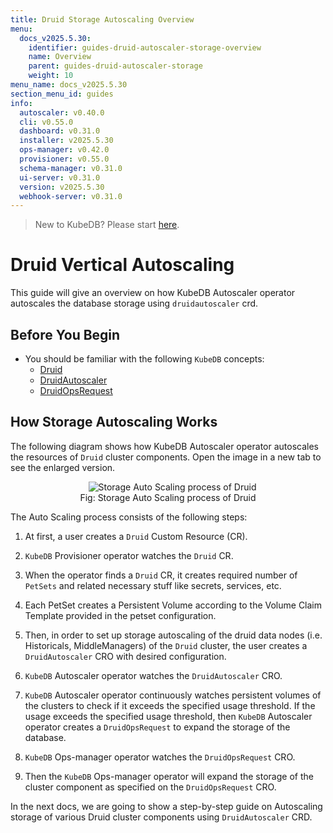```yaml
---
title: Druid Storage Autoscaling Overview
menu:
  docs_v2025.5.30:
    identifier: guides-druid-autoscaler-storage-overview
    name: Overview
    parent: guides-druid-autoscaler-storage
    weight: 10
menu_name: docs_v2025.5.30
section_menu_id: guides
info:
  autoscaler: v0.40.0
  cli: v0.55.0
  dashboard: v0.31.0
  installer: v2025.5.30
  ops-manager: v0.42.0
  provisioner: v0.55.0
  schema-manager: v0.31.0
  ui-server: v0.31.0
  version: v2025.5.30
  webhook-server: v0.31.0
---
```


> New to KubeDB? Please start [here](/docs/v2025.5.30/README).

# Druid Vertical Autoscaling

This guide will give an overview on how KubeDB Autoscaler operator autoscales the database storage using `druidautoscaler` crd.

## Before You Begin

- You should be familiar with the following `KubeDB` concepts:
    - [Druid](/docs/v2025.5.30/guides/druid/concepts/druid)
    - [DruidAutoscaler](/docs/v2025.5.30/guides/druid/concepts/druidautoscaler)
    - [DruidOpsRequest](/docs/v2025.5.30/guides/druid/concepts/druidopsrequest)

## How Storage Autoscaling Works

The following diagram shows how KubeDB Autoscaler operator autoscales the resources of `Druid` cluster components. Open the image in a new tab to see the enlarged version.

<figure align="center">
  <img alt="Storage Auto Scaling process of Druid" src="/docs/v2025.5.30/guides/druid/autoscaler/storage/images/storage-autoscaling.png">
<figcaption align="center">Fig: Storage Auto Scaling process of Druid</figcaption>
</figure>

The Auto Scaling process consists of the following steps:

1. At first, a user creates a `Druid` Custom Resource (CR).

2. `KubeDB` Provisioner  operator watches the `Druid` CR.

3. When the operator finds a `Druid` CR, it creates required number of `PetSets` and related necessary stuff like secrets, services, etc.

4. Each PetSet creates a Persistent Volume according to the Volume Claim Template provided in the petset configuration. 

5. Then, in order to set up storage autoscaling of the druid data nodes (i.e. Historicals, MiddleManagers) of the `Druid` cluster, the user creates a `DruidAutoscaler` CRO with desired configuration.

6. `KubeDB` Autoscaler operator watches the `DruidAutoscaler` CRO.

7. `KubeDB` Autoscaler operator continuously watches persistent volumes of the clusters to check if it exceeds the specified usage threshold. If the usage exceeds the specified usage threshold, then `KubeDB` Autoscaler operator creates a `DruidOpsRequest` to expand the storage of the database.

8. `KubeDB` Ops-manager operator watches the `DruidOpsRequest` CRO. 

9. Then the `KubeDB` Ops-manager operator will expand the storage of the cluster component as specified on the `DruidOpsRequest` CRO.

In the next docs, we are going to show a step-by-step guide on Autoscaling storage of various Druid cluster components using `DruidAutoscaler` CRD.

